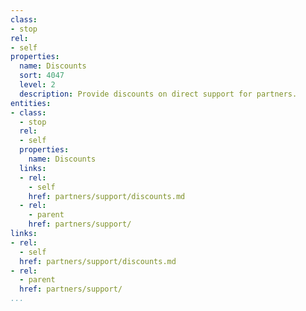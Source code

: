 ```yaml
---
class:
- stop
rel:
- self
properties:
  name: Discounts
  sort: 4047
  level: 2
  description: Provide discounts on direct support for partners.
entities:
- class:
  - stop
  rel:
  - self
  properties:
    name: Discounts
  links:
  - rel:
    - self
    href: partners/support/discounts.md
  - rel:
    - parent
    href: partners/support/
links:
- rel:
  - self
  href: partners/support/discounts.md
- rel:
  - parent
  href: partners/support/
...
```

